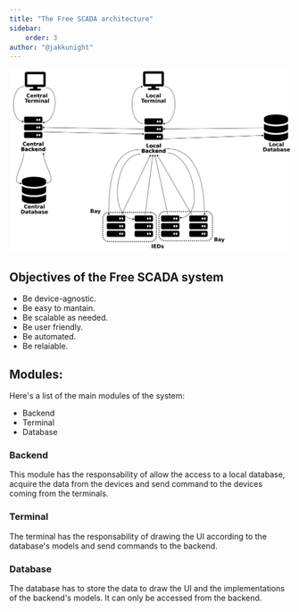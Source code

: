 ```yaml
---
title: "The Free SCADA architecture"
sidebar:
    order: 3
author: "@jakkunight"
---
```


![Free SCADA architecture](../../../assets/free-scada-arch.jpg) 

## Objectives of the Free SCADA system
- Be device-agnostic.
- Be easy to mantain.
- Be scalable as needed.
- Be user friendly.
- Be automated.
- Be relaiable.


## Modules:
Here's a list of the main modules of the system:
- Backend
- Terminal
- Database


### Backend
This module has the responsability of allow the access to a local database, 
acquire the data from the devices and send command to the devices coming from 
the terminals.

### Terminal
The terminal has the responsability of drawing the UI according to the database's 
models and send commands to the backend.

### Database
The database has to store the data to draw the UI and the implementations of the 
backend's models. It can only be accessed from the backend.



